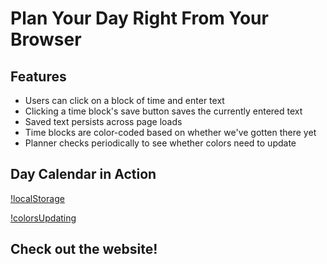 # Plan Your Day Right From Your Browser

## Features

* Users can click on a block of time and enter text
* Clicking a time block's save button saves the currently entered text
* Saved text persists across page loads
* Time blocks are color-coded based on whether we've gotten there yet
* Planner checks periodically to see whether colors need to update

## Day Calendar in Action

[!localStorage](.Assets/ls-sspng)

[!colorsUpdating](.Assets/colors-ss.png)

## Check out the website!

> 